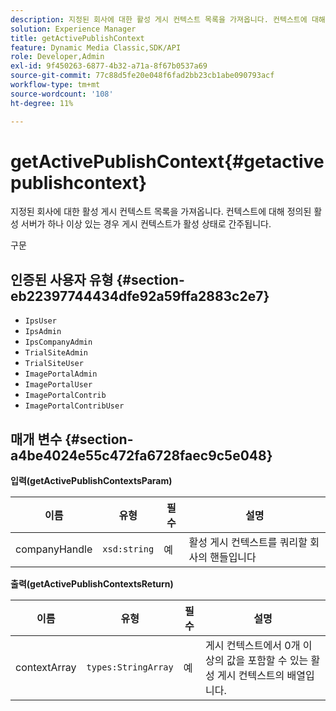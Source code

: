 ```yaml
---
description: 지정된 회사에 대한 활성 게시 컨텍스트 목록을 가져옵니다. 컨텍스트에 대해 정의된 활성 서버가 하나 이상 있는 경우 게시 컨텍스트가 활성 상태로 간주됩니다.
solution: Experience Manager
title: getActivePublishContext
feature: Dynamic Media Classic,SDK/API
role: Developer,Admin
exl-id: 9f450263-6877-4b32-a71a-8f67b0537a69
source-git-commit: 77c88d5fe20e048f6fad2bb23cb1abe090793acf
workflow-type: tm+mt
source-wordcount: '108'
ht-degree: 11%

---
```


# getActivePublishContext{#getactivepublishcontext}

지정된 회사에 대한 활성 게시 컨텍스트 목록을 가져옵니다. 컨텍스트에 대해 정의된 활성 서버가 하나 이상 있는 경우 게시 컨텍스트가 활성 상태로 간주됩니다.

구문

## 인증된 사용자 유형 {#section-eb22397744434dfe92a59ffa2883c2e7}

* `IpsUser`
* `IpsAdmin`
* `IpsCompanyAdmin`
* `TrialSiteAdmin`
* `TrialSiteUser`
* `ImagePortalAdmin`
* `ImagePortalUser`
* `ImagePortalContrib`
* `ImagePortalContribUser`

## 매개 변수 {#section-a4be4024e55c472fa6728faec9c5e048}

**입력(getActivePublishContextsParam)**

| 이름 | 유형 | 필수 | 설명 |
|---|---|---|---|
| companyHandle | `xsd:string` | 예 | 활성 게시 컨텍스트를 쿼리할 회사의 핸들입니다 |

**출력(getActivePublishContextsReturn)**

| 이름 | 유형 | 필수 | 설명 |
|---|---|---|---|
| contextArray | `types:StringArray` | 예 | 게시 컨텍스트에서 0개 이상의 값을 포함할 수 있는 활성 게시 컨텍스트의 배열입니다. |
